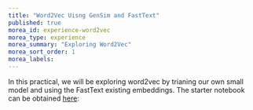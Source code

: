```yaml
---
title: "Word2Vec Uisng GenSim and FastText"
published: true
morea_id: experience-word2vec
morea_type: experience
morea_summary: "Exploring Word2Vec"
morea_sort_order: 1
morea_labels:
---
```


In this practical, we will be exploring word2vec by trianing our own small model and using the FastText existing embeddings. The starter notebook can be obtained [here](resources/Word2Vec_and_Faiss_demo.ipynb):




